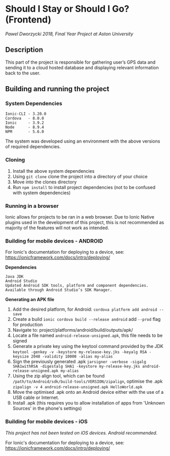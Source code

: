 # Should I Stay or Should I Go? (Frontend)
*Pawel Dworzycki 2018, Final Year Project at Aston University*

## Description
This part of the project is responsible for gathering user’s GPS data and sending it to a cloud hosted database and 
displaying relevant information back to the user.

## Building and running the project
### System Dependencies
```
Ionic-CLI - 3.20.0
Cordova   - 8.0.0
Ionic     - 3.9.2
Node      - 8.9.4
NPM       - 5.6.0
```
The system was developed using an environment with the above versions of required dependencies.

### Cloning
1. Install the above system dependencies
2. Using `git clone` clone the project into a directory of your choice
3. Move into the clones directory
4. Run `npm install` to install project dependencies (not to be confused with system dependencies)

### Running in a browser
Ionic allows for projects to be ran in a web browser. Due to Ionic Native plugins used in the development of this project, this is not recommended as majority of the features will not work as intended.

### Building for mobile devices - ANDROID
For Ionic's documentation for deploying to a device, see: https://ionicframework.com/docs/intro/deploying/ 

**Dependencies**
```
Java JDK
Android Studio
Updated Android SDK tools, platform and component dependencies. Available through Android Studio’s SDK Manager.
```

**Generating an APK file**
1. Add the desired platform, for Android: `cordova platform add android --save`
2. Create a build `ionic cordova build --release android` add `--prod` flag for production
3. Navigate to: project/platforms/android/build/outputs/apk/
4. Locate a file named `android-release-unsigned.apk`, this file needs to be signed
5. Generate a private key using the keytool command provided by the JDK `keytool -genkey -v -keystore my-release-key.jks -keyalg RSA -keysize 2048 -validity 10000 -alias my-alias`
6. Sign the previously generated .apk `jarsigner -verbose -sigalg SHA1withRSA -digestalg SHA1 -keystore my-release-key.jks android-release-unsigned.apk my-alias`
7. Using the zip align tool, which can be found `/path/to/Android/sdk/build-tools/VERSION/zipalign`, optimise the .apk `zipalign -v 4 android-release-unsigned.apk HelloWorld.apk`
8. Move the optimised .apk onto an Android device either with the use of a USB cable or Internet.
9. Install .apk (this requires you to allow installation of apps from 'Unknown Sources' in the phone's settings)

### Building for mobile devices - iOS
*This project has not been tested on iOS devices. Android recommended.*

For Ionic's documentation for deploying to a device, see: https://ionicframework.com/docs/intro/deploying/ 
